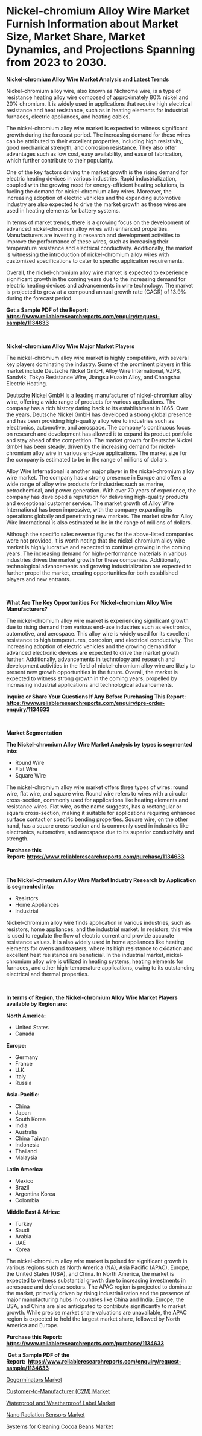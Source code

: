 <p><h1>Nickel-chromium Alloy Wire Market Furnish Information about Market Size, Market Share, Market Dynamics, and Projections Spanning from 2023 to 2030.</h1></p><p><strong>Nickel-chromium Alloy Wire Market Analysis and Latest Trends</strong></p>
<p><p>Nickel-chromium alloy wire, also known as Nichrome wire, is a type of resistance heating alloy wire composed of approximately 80% nickel and 20% chromium. It is widely used in applications that require high electrical resistance and heat resistance, such as in heating elements for industrial furnaces, electric appliances, and heating cables.</p><p>The nickel-chromium alloy wire market is expected to witness significant growth during the forecast period. The increasing demand for these wires can be attributed to their excellent properties, including high resistivity, good mechanical strength, and corrosion resistance. They also offer advantages such as low cost, easy availability, and ease of fabrication, which further contribute to their popularity.</p><p>One of the key factors driving the market growth is the rising demand for electric heating devices in various industries. Rapid industrialization, coupled with the growing need for energy-efficient heating solutions, is fueling the demand for nickel-chromium alloy wires. Moreover, the increasing adoption of electric vehicles and the expanding automotive industry are also expected to drive the market growth as these wires are used in heating elements for battery systems.</p><p>In terms of market trends, there is a growing focus on the development of advanced nickel-chromium alloy wires with enhanced properties. Manufacturers are investing in research and development activities to improve the performance of these wires, such as increasing their temperature resistance and electrical conductivity. Additionally, the market is witnessing the introduction of nickel-chromium alloy wires with customized specifications to cater to specific application requirements.</p><p>Overall, the nickel-chromium alloy wire market is expected to experience significant growth in the coming years due to the increasing demand for electric heating devices and advancements in wire technology. The market is projected to grow at a compound annual growth rate (CAGR) of 13.9% during the forecast period.</p></p>
<p><strong>Get a Sample PDF of the Report:&nbsp; <a href="https://www.reliableresearchreports.com/enquiry/request-sample/1134633">https://www.reliableresearchreports.com/enquiry/request-sample/1134633</a></strong></p>
<p>&nbsp;</p>
<p><strong>Nickel-chromium Alloy Wire Major Market Players</strong></p>
<p><p>The nickel-chromium alloy wire market is highly competitive, with several key players dominating the industry. Some of the prominent players in this market include Deutsche Nickel GmbH, Alloy Wire International, VZPS, Sandvik, Tokyo Resistance Wire, Jiangsu Huaxin Alloy, and Changshu Electric Heating. </p><p>Deutsche Nickel GmbH is a leading manufacturer of nickel-chromium alloy wire, offering a wide range of products for various applications. The company has a rich history dating back to its establishment in 1865. Over the years, Deutsche Nickel GmbH has developed a strong global presence and has been providing high-quality alloy wire to industries such as electronics, automotive, and aerospace. The company's continuous focus on research and development has allowed it to expand its product portfolio and stay ahead of the competition. The market growth for Deutsche Nickel GmbH has been steady, driven by the increasing demand for nickel-chromium alloy wire in various end-use applications. The market size for the company is estimated to be in the range of millions of dollars. </p><p>Alloy Wire International is another major player in the nickel-chromium alloy wire market. The company has a strong presence in Europe and offers a wide range of alloy wire products for industries such as marine, petrochemical, and power generation. With over 70 years of experience, the company has developed a reputation for delivering high-quality products and exceptional customer service. The market growth of Alloy Wire International has been impressive, with the company expanding its operations globally and penetrating new markets. The market size for Alloy Wire International is also estimated to be in the range of millions of dollars.</p><p>Although the specific sales revenue figures for the above-listed companies were not provided, it is worth noting that the nickel-chromium alloy wire market is highly lucrative and expected to continue growing in the coming years. The increasing demand for high-performance materials in various industries drives the market growth for these companies. Additionally, technological advancements and growing industrialization are expected to further propel the market, creating opportunities for both established players and new entrants.</p></p>
<p>&nbsp;</p>
<p><strong>What Are The Key Opportunities For Nickel-chromium Alloy Wire Manufacturers?</strong></p>
<p><p>The nickel-chromium alloy wire market is experiencing significant growth due to rising demand from various end-use industries such as electronics, automotive, and aerospace. This alloy wire is widely used for its excellent resistance to high temperatures, corrosion, and electrical conductivity. The increasing adoption of electric vehicles and the growing demand for advanced electronic devices are expected to drive the market growth further. Additionally, advancements in technology and research and development activities in the field of nickel-chromium alloy wire are likely to present new growth opportunities in the future. Overall, the market is expected to witness strong growth in the coming years, propelled by increasing industrial applications and technological advancements.</p></p>
<p><strong>Inquire or Share Your Questions If Any Before Purchasing This Report: <a href="https://www.reliableresearchreports.com/enquiry/pre-order-enquiry/1134633">https://www.reliableresearchreports.com/enquiry/pre-order-enquiry/1134633</a></strong></p>
<p>&nbsp;</p>
<p><strong>Market Segmentation</strong></p>
<p><strong>The Nickel-chromium Alloy Wire Market Analysis by types is segmented into:</strong></p>
<p><ul><li>Round Wire</li><li>Flat Wire</li><li>Square Wire</li></ul></p>
<p><p>The nickel-chromium alloy wire market offers three types of wires: round wire, flat wire, and square wire. Round wire refers to wires with a circular cross-section, commonly used for applications like heating elements and resistance wires. Flat wire, as the name suggests, has a rectangular or square cross-section, making it suitable for applications requiring enhanced surface contact or specific bending properties. Square wire, on the other hand, has a square cross-section and is commonly used in industries like electronics, automotive, and aerospace due to its superior conductivity and strength.</p></p>
<p><strong>Purchase this Report:&nbsp;<a href="https://www.reliableresearchreports.com/purchase/1134633">https://www.reliableresearchreports.com/purchase/1134633</a></strong></p>
<p>&nbsp;</p>
<p><strong>The Nickel-chromium Alloy Wire Market Industry Research by Application is segmented into:</strong></p>
<p><ul><li>Resistors</li><li>Home Appliances</li><li>Industrial</li></ul></p>
<p><p>Nickel-chromium alloy wire finds application in various industries, such as resistors, home appliances, and the industrial market. In resistors, this wire is used to regulate the flow of electric current and provide accurate resistance values. It is also widely used in home appliances like heating elements for ovens and toasters, where its high resistance to oxidation and excellent heat resistance are beneficial. In the industrial market, nickel-chromium alloy wire is utilized in heating systems, heating elements for furnaces, and other high-temperature applications, owing to its outstanding electrical and thermal properties.</p></p>
<p>&nbsp;</p>
<p><strong>In terms of Region, the Nickel-chromium Alloy Wire Market Players available by Region are:</strong></p>
<p>
    <p> <strong> North America: </strong>
        <ul>
            <li>United States</li>
            <li>Canada</li>
        </ul>
        </p> 
    <p> <strong> Europe: </strong>
        <ul>
            <li>Germany</li>
            <li>France</li>
            <li>U.K.</li>
            <li>Italy</li>
            <li>Russia</li>
        </ul>
        </p> 
    <p> <strong> Asia-Pacific: </strong>
        <ul>
            <li>China</li>
            <li>Japan</li>
            <li>South Korea</li>
            <li>India</li>
            <li>Australia</li>
            <li>China Taiwan</li>
            <li>Indonesia</li>
            <li>Thailand</li>
            <li>Malaysia</li>
        </ul>
        </p> 
    <p> <strong> Latin America: </strong>
        <ul>
            <li>Mexico</li>
            <li>Brazil</li>
            <li>Argentina Korea</li>
            <li>Colombia</li>
        </ul>
        </p> 
    <p> <strong> Middle East & Africa: </strong>
        <ul>
            <li>Turkey</li>
            <li>Saudi</li>
            <li>Arabia</li>
            <li>UAE</li>
            <li>Korea</li>
        </ul>
    </p>
    </p>
<p><p>The nickel-chromium alloy wire market is poised for significant growth in various regions such as North America (NA), Asia Pacific (APAC), Europe, the United States (USA), and China. In North America, the market is expected to witness substantial growth due to increasing investments in aerospace and defense sectors. The APAC region is projected to dominate the market, primarily driven by rising industrialization and the presence of major manufacturing hubs in countries like China and India. Europe, the USA, and China are also anticipated to contribute significantly to market growth. While precise market share valuations are unavailable, the APAC region is expected to hold the largest market share, followed by North America and Europe.</p></p>
<p><strong>Purchase this Report: <a href="https://www.reliableresearchreports.com/purchase/1134633">https://www.reliableresearchreports.com/purchase/1134633</a></strong></p>
<p>&nbsp;<strong>Get a Sample PDF of the Report:&nbsp;&nbsp;<a href="https://www.reliableresearchreports.com/enquiry/request-sample/1134633">https://www.reliableresearchreports.com/enquiry/request-sample/1134633</a></strong></p>
<p><strong></strong></p>
<p><p><a href="https://www.linkedin.com/pulse/degerminators-market-size-share-global-analysis-report/">Degerminators Market</a></p><p><a href="https://github.com/santosh758595/Market-Research-Report-List-1/blob/main/customer-to-manufacturer-c2m-market.md">Customer-to-Manufacturer (C2M) Market</a></p><p><a href="https://medium.com/@nelljian7548/waterproof-and-weatherproof-label-market-outlook-industry-overview-and-forecast-2023-to-2030-e52e1f2c0483">Waterproof and Weatherproof Label Market</a></p><p><a href="https://medium.com/@sanjoy753352/nano-radiation-sensors-market-research-report-its-history-and-forecast-2023-to-2030-1c8e17f4ef8f">Nano Radiation Sensors Market</a></p><p><a href="https://www.linkedin.com/pulse/systems-cleaning-cocoa-beans-market-size-share-global/">Systems for Cleaning Cocoa Beans Market</a></p></p>